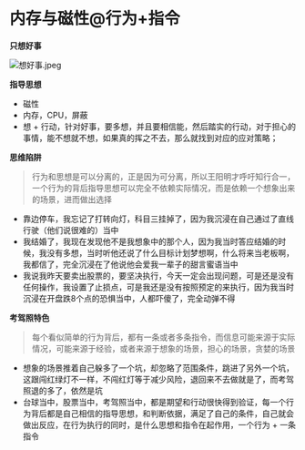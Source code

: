 # 内存与磁性@行为+指令



**只想好事**

![&#x60F3;&#x597D;&#x4E8B;.jpeg](https://upload-images.jianshu.io/upload_images/10762718-c60f7681d97a70e1.jpeg?imageMogr2/auto-orient/strip%7CimageView2/2/w/1240)

**指导思想**

* 磁性
* 内存，CPU，屏蔽
* 想 + 行动，针对好事，要多想，并且要相信能，然后踏实的行动，对于担心的事情，能不想就不想，如果真的挥之不去，那么就找到对应的应对策略；

**思维陷阱**

> 行为和思想是可以分离的，正是因为可分离，所以王阳明才呼吁知行合一，一个行为的背后指导思想可以完全不依赖实际情况，而是依赖一个想象出来的场景，进而做出选择

* 靠边停车，我忘记了打转向灯，科目三挂掉了，因为我沉浸在自己通过了直线行驶（他们说很难的）当中
* 我结婚了，我现在发现他不是我想象中的那个人，因为我当时答应结婚的时候，我没有多想，当时听他还说了什么目标计划梦想啊，什么将来当老板啊，我都信了，完全沉浸在了他说他会爱我一辈子的甜言蜜语当中
* 我说我昨天要卖出股票的，要坚决执行，今天一定会出现问题，可是还是没有任何操作，我设置了止损点，可是我还是没有按照预定的来执行，因为我当时沉浸在开盘跌8个点的恐惧当中，人都吓傻了，完全动弹不得

**考驾照特色**

> 每个看似简单的行为背后，都有一条或者多条指令，而信息可能来源于实际情况，可能来源于经验，或者来源于想象的场景，担心的场景，贪婪的场景

* 想象的场景推着自己躲多了一个坑，却忽略了范围条件，跳进了另外一个坑，这跟闯红绿灯不一样，不闯红灯等于减少风险，退回来不去做就是了，而考驾照退的多了，依然是坑
* 台球当中，股票当中，考驾照当中，都是期望和行动很快得到验证，每一个行为背后都是自己相信的指导思想，和判断依据，满足了自己的条件，自己就会做出反应，在行为执行的同时，是什么思想和指令在起作用，一个行为 + 一条指令

